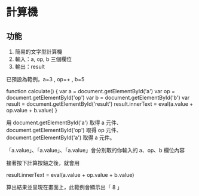 # 計算機

## 功能
1. 簡易的文字型計算機
2. 輸入：a, op, b 三個欄位
3. 輸出：result

已預設為範例，a=3 , op=+ , b=5

  function calculate() {
    var a = document.getElementById('a')
    var op = document.getElementById('op')
    var b = document.getElementById('b')
    var result = document.getElementById('result')
    result.innerText = eval(a.value + op.value + b.value)
  }

用 document.getElementById('a') 取得 a 元件、document.getElementById('op') 取得 op 元件、document.getElementById('a') 取得 a 元件。

「a.value」、「a.value」、「a.value」會分別取的你輸入的 a、op、b 欄位內容

接著按下計算按鈕之後，就會用

result.innerText = eval(a.value + op.value + b.value)

算出結果並呈現在畫面上，此範例會顯示出「 8 」